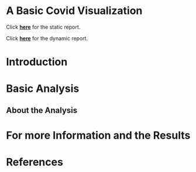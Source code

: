 # A Basic Covid Visualization
Click **[here](https://cuddlycuddle.github.io/Covid-19-Dashboard/)** for the static report.
  
Click **[here](https://cuddlycuddles.shinyapps.io/covid-19_dashboard/#section-global-cases)** for the dynamic report.
# Introduction



# Basic Analysis 

## About the Analysis 


# For more Information and the Results


# References

